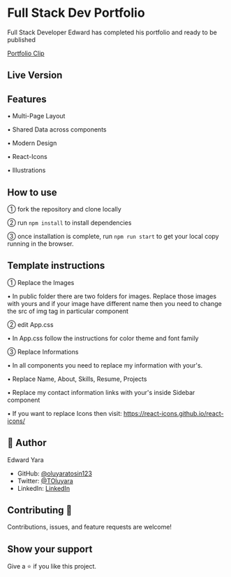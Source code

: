 # Full Stack Dev Portfolio

Full Stack Developer Edward has completed his portfolio and ready to be published

[Portfolio Clip](https://user-images.githubusercontent.com/83566118/184479864-2fa66daf-0ff7-48f5-ae2b-6315f27f1ca0.mp4)

## Live Version
[](https://heroic-cocada-22c5c0.netlify.app/)

## Features

• Multi-Page Layout

• Shared Data across components

• Modern Design

• React-Icons

• Illustrations

## How to use

① fork the repository and clone locally

② run `npm install` to install dependencies

③ once installation is complete, run `npm run start` to get your local copy running in the browser.

## Template instructions

① Replace the Images
    
• In public folder there are two folders for images. Replace those images with yours and if your image have different name  then you need to change the src of img tag in particular component

② edit App.css
    
• In App.css follow the instructions for color theme and font family

③ Replace Informations
    
• In all components you need to replace my information with your's.

• Replace Name, About, Skills, Resume, Projects

• Replace my contact information links with your's inside Sidebar component

• If you want to replace Icons then visit: https://react-icons.github.io/react-icons/
     
## 👤 Author 
Edward Yara  
- GitHub: [@oluyaratosin123](https://github.com/oluyaratosin123)
- Twitter: [@TOluyara](https://twitter.com/TOluyara)
- LinkedIn: [LinkedIn](https://www.linkedin.com/in/edward-oluyara/)

## Contributing :handshake:
Contributions, issues, and feature requests are welcome!

## Show your support
Give a :star: if you like this project.
